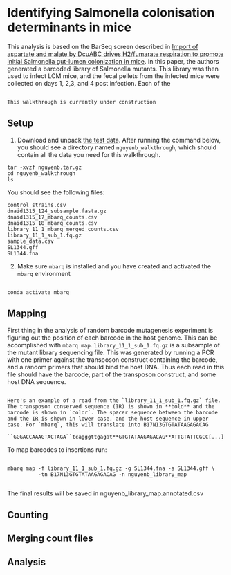 # Identifying Salmonella colonisation determinants in mice

This analysis is based on the BarSeq screen described in [Import of aspartate and malate by DcuABC drives H2/fumarate respiration to promote initial Salmonella gut-lumen colonization in mice](https://doi.org/10.1016%2Fj.chom.2020.04.013).
In this paper, the authors generated a barcoded library of Salmonella mutants. This library was then used to infect LCM mice, and the fecal pellets from the infected mice were collected on days 1, 2,3, and 4 post infection. Each of the 


```{warning}

This walkthrough is currently under construction

```

## Setup

1. Download and unpack [the test data](walkthrough_downloads/nguyenb.tar.gz). After running the command below, you should see a directory named `nguyenb_walkthrough`, which should contain all the data you need for this walkthrough. 

```shell
tar -xvzf nguyenb.tar.gz
cd nguyenb_walkthrough
ls 
```

You should see the following files:

```shell
control_strains.csv
dnaid1315_124_subsample.fasta.gz
dnaid1315_17_mbarq_counts.csv
dnaid1315_18_mbarq_counts.csv
library_11_1_mbarq_merged_counts.csv
library_11_1_sub_1.fq.gz
sample_data.csv
SL1344.gff
SL1344.fna

```

2. Make sure `mbarq` is installed and you have created and activated the `mbarq` environment

```shell

conda activate mbarq

```


## Mapping 

First thing in the analysis of random barcode mutagenesis experiment is figuring out the position of each barcode in the host genome. This can be accomplished with `mbarq map`.
`library_11_1_sub_1.fq.gz` is a subsample of the mutant library sequencing file. This was generated by running a PCR with one primer against the transposon construct containing the barcode, and a random primers that should bind the host DNA. Thus each read in this file should have the barcode, part of the transposon construct, and some host DNA sequence.

```{note}

Here's an example of a read from the `library_11_1_sub_1.fq.gz` file. The transposon conserved sequence (IR) is shown in **bold** and the barcode is shown in `color`. The spacer sequence between the barcode and the IR is shown in lower case, and the host sequence in upper case. For `mbarq`, this will translate into B17N13GTGTATAAGAGACAG

``GGGACCAAAGTACTAGA``tcagggttgagat**GTGTATAAGAGACAG**ATTGTATTCGCC[...]

```

To map barcodes to insertions run:

```shell

mbarq map -f library_11_1_sub_1.fq.gz -g SL1344.fna -a SL1344.gff \
          -tn B17N13GTGTATAAGAGACAG -n nguyenb_library_map
 
```

The final results will be saved in nguyenb_library_map.annotated.csv


## Counting




## Merging count files

## Analysis

